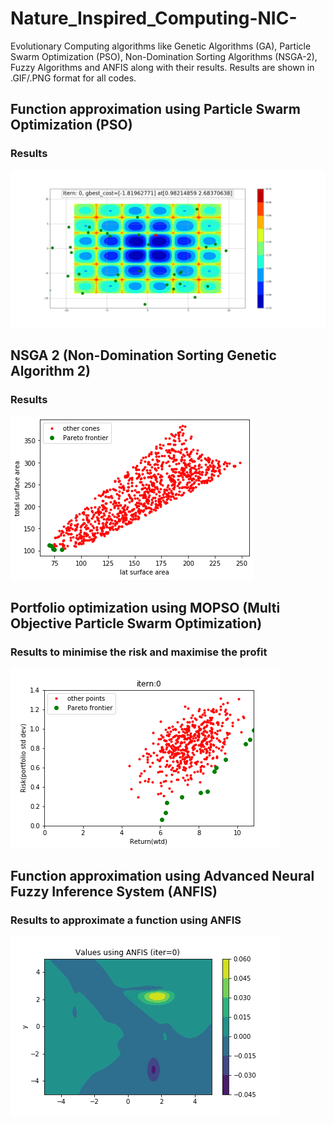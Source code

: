 # Nature_Inspired_Computing-NIC-
Evolutionary Computing algorithms like Genetic Algorithms (GA), Particle Swarm Optimization (PSO), Non-Domination Sorting Algorithms (NSGA-2), Fuzzy Algorithms and ANFIS along with their results. Results are shown in .GIF/.PNG format for all codes.
## Function approximation using Particle Swarm Optimization (PSO) 
### Results
![PSO](https://github.com/VishalPrasadIITGn/Nature_Inspired_Computing-NIC-/blob/master/Particle_Sworm_Optimization_results.gif)

## NSGA 2 (Non-Domination Sorting Genetic Algorithm 2)
### Results 
![NSGA 2](https://github.com/VishalPrasadIITGn/Nature_Inspired_Computing-NIC-/blob/master/NSGA_2%20(NIC_A2)%20results.png)


## Portfolio optimization using MOPSO (Multi Objective Particle Swarm Optimization)
### Results to minimise the risk and maximise the profit
![MOPSO](https://github.com/VishalPrasadIITGn/Nature_Inspired_Computing-NIC-/blob/master/MOPSO_results_main.gif)

## Function approximation using Advanced Neural Fuzzy Inference System (ANFIS)
### Results to approximate a function using ANFIS
![ANFIS](https://github.com/VishalPrasadIITGn/Nature_Inspired_Computing-NIC-/blob/master/ANFIS_results.gif)

